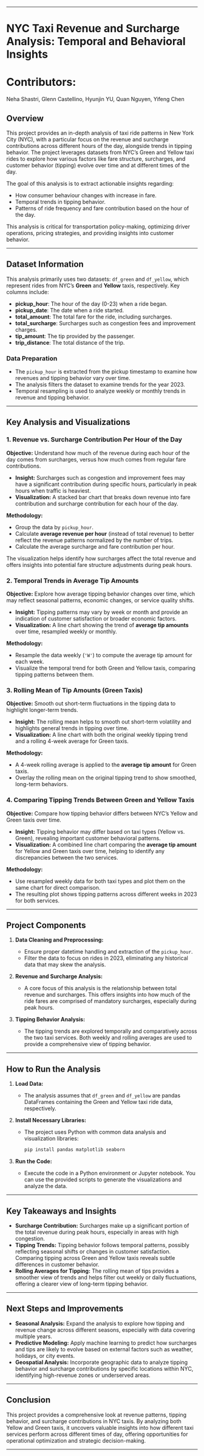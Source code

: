 


---

# **NYC Taxi Revenue and Surcharge Analysis: Temporal and Behavioral Insights**
# Contributors: 
Neha Shastri, Glenn Castellino, Hyunjin YU, Quan Nguyen, Yifeng Chen
## **Overview**

This project provides an in-depth analysis of taxi ride patterns in New York City (NYC), with a particular focus on the revenue and surcharge contributions across different hours of the day, alongside trends in tipping behavior. The project leverages datasets from NYC’s Green and Yellow taxi rides to explore how various factors like fare structure, surcharges, and customer behavior (tipping) evolve over time and at different times of the day.

The goal of this analysis is to extract actionable insights regarding:
- How consumer behaviour changes with increase in fare.
- Temporal trends in tipping behavior.
- Patterns of ride frequency and fare contribution based on the hour of the day.

This analysis is critical for transportation policy-making, optimizing driver operations, pricing strategies, and providing insights into customer behavior.

---

## **Dataset Information**

This analysis primarily uses two datasets: `df_green` and `df_yellow`, which represent rides from NYC’s **Green** and **Yellow** taxis, respectively. Key columns include:
- **pickup_hour**: The hour of the day (0-23) when a ride began.
- **pickup_date**: The date when a ride started.
- **total_amount**: The total fare for the ride, including surcharges.
- **total_surcharge**: Surcharges such as congestion fees and improvement charges.
- **tip_amount**: The tip provided by the passenger.
- **trip_distance**: The total distance of the trip.

### Data Preparation
- The `pickup_hour` is extracted from the pickup timestamp to examine how revenues and tipping behavior vary over time.
- The analysis filters the dataset to examine trends for the year 2023.
- Temporal resampling is used to analyze weekly or monthly trends in revenue and tipping behavior.

---

## **Key Analysis and Visualizations**

### 1. **Revenue vs. Surcharge Contribution Per Hour of the Day**
**Objective:** Understand how much of the revenue during each hour of the day comes from surcharges, versus how much comes from regular fare contributions.

- **Insight:** Surcharges such as congestion and improvement fees may have a significant contribution during specific hours, particularly in peak hours when traffic is heaviest.
- **Visualization:** A stacked bar chart that breaks down revenue into fare contribution and surcharge contribution for each hour of the day.

**Methodology:**
- Group the data by `pickup_hour`.
- Calculate **average revenue per hour** (instead of total revenue) to better reflect the revenue patterns normalized by the number of trips.
- Calculate the average surcharge and fare contribution per hour.
  
The visualization helps identify how surcharges affect the total revenue and offers insights into potential fare structure adjustments during peak hours.

### 2. **Temporal Trends in Average Tip Amounts**
**Objective:** Explore how average tipping behavior changes over time, which may reflect seasonal patterns, economic changes, or service quality shifts.

- **Insight:** Tipping patterns may vary by week or month and provide an indication of customer satisfaction or broader economic factors.
- **Visualization:** A line chart showing the trend of **average tip amounts** over time, resampled weekly or monthly.

**Methodology:**
- Resample the data weekly (`'W'`) to compute the average tip amount for each week.
- Visualize the temporal trend for both Green and Yellow taxis, comparing tipping patterns between them.

### 3. **Rolling Mean of Tip Amounts (Green Taxis)**
**Objective:** Smooth out short-term fluctuations in the tipping data to highlight longer-term trends.

- **Insight:** The rolling mean helps to smooth out short-term volatility and highlights general trends in tipping over time.
- **Visualization:** A line chart with both the original weekly tipping trend and a rolling 4-week average for Green taxis.

**Methodology:**
- A 4-week rolling average is applied to the **average tip amount** for Green taxis.
- Overlay the rolling mean on the original tipping trend to show smoothed, long-term behaviors.

### 4. **Comparing Tipping Trends Between Green and Yellow Taxis**
**Objective:** Compare how tipping behavior differs between NYC’s Yellow and Green taxis over time.

- **Insight:** Tipping behavior may differ based on taxi types (Yellow vs. Green), revealing important customer behavioral patterns.
- **Visualization:** A combined line chart comparing the **average tip amount** for Yellow and Green taxis over time, helping to identify any discrepancies between the two services.

**Methodology:**
- Use resampled weekly data for both taxi types and plot them on the same chart for direct comparison.
- The resulting plot shows tipping patterns across different weeks in 2023 for both services.

---

## **Project Components**

1. **Data Cleaning and Preprocessing:**
   - Ensure proper datetime handling and extraction of the `pickup_hour`.
   - Filter the data to focus on rides in 2023, eliminating any historical data that may skew the analysis.

2. **Revenue and Surcharge Analysis:**
   - A core focus of this analysis is the relationship between total revenue and surcharges. This offers insights into how much of the ride fares are comprised of mandatory surcharges, especially during peak hours.

3. **Tipping Behavior Analysis:**
   - The tipping trends are explored temporally and comparatively across the two taxi services. Both weekly and rolling averages are used to provide a comprehensive view of tipping behavior.

---

## **How to Run the Analysis**

1. **Load Data:**
   - The analysis assumes that `df_green` and `df_yellow` are pandas DataFrames containing the Green and Yellow taxi ride data, respectively.

2. **Install Necessary Libraries:**
   - The project uses Python with common data analysis and visualization libraries:
     ```bash
     pip install pandas matplotlib seaborn
     ```

3. **Run the Code:**
   - Execute the code in a Python environment or Jupyter notebook. You can use the provided scripts to generate the visualizations and analyze the data.

---

## **Key Takeaways and Insights**

- **Surcharge Contribution:** Surcharges make up a significant portion of the total revenue during peak hours, especially in areas with high congestion.
- **Tipping Trends:** Tipping behavior follows temporal patterns, possibly reflecting seasonal shifts or changes in customer satisfaction. Comparing tipping across Green and Yellow taxis reveals subtle differences in customer behavior.
- **Rolling Averages for Tipping:** The rolling mean of tips provides a smoother view of trends and helps filter out weekly or daily fluctuations, offering a clearer view of long-term tipping behavior.

---

## **Next Steps and Improvements**

- **Seasonal Analysis:** Expand the analysis to explore how tipping and revenue change across different seasons, especially with data covering multiple years.
- **Predictive Modeling:** Apply machine learning to predict how surcharges and tips are likely to evolve based on external factors such as weather, holidays, or city events.
- **Geospatial Analysis:** Incorporate geographic data to analyze tipping behavior and surcharge contributions by specific locations within NYC, identifying high-revenue zones or underserved areas.

---

## **Conclusion**

This project provides a comprehensive look at revenue patterns, tipping behavior, and surcharge contributions in NYC taxis. By analyzing both Yellow and Green taxis, it uncovers valuable insights into how different taxi services perform across different times of day, offering opportunities for operational optimization and strategic decision-making.

---


